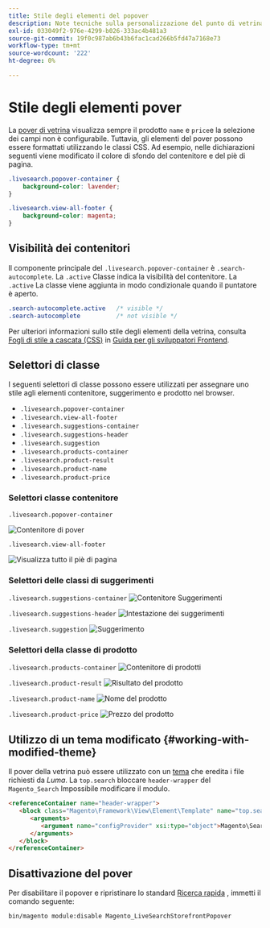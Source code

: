 ```yaml
---
title: Stile degli elementi del popover
description: Note tecniche sulla personalizzazione del punto di vetrina Live Search.
exl-id: 033049f2-976e-4299-b026-333ac4b481a3
source-git-commit: 19f0c987ab6b43b6fac1cad266b5fd47a7168e73
workflow-type: tm+mt
source-wordcount: '222'
ht-degree: 0%

---
```


# Stile degli elementi pover

La [pover di vetrina](storefront-popover.md) visualizza sempre il prodotto `name` e `price`e la selezione dei campi non è configurabile. Tuttavia, gli elementi del pover possono essere formattati utilizzando le classi CSS. Ad esempio, nelle dichiarazioni seguenti viene modificato il colore di sfondo del contenitore e del piè di pagina.

```css
.livesearch.popover-container {
    background-color: lavender;
}

.livesearch.view-all-footer {
    background-color: magenta;
}
```

## Visibilità dei contenitori

Il componente principale del `.livesearch.popover-container` è `.search-autocomplete`.  La `.active` Classe indica la visibilità del contenitore. La `.active` La classe viene aggiunta in modo condizionale quando il puntatore è aperto.

```css
.search-autocomplete.active   /* visible */
.search-autocomplete          /* not visible */
```

Per ulteriori informazioni sullo stile degli elementi della vetrina, consulta [Fogli di stile a cascata (CSS)](https://devdocs.magento.com/guides/v2.4/frontend-dev-guide/css-topics/css-overview.html) in [Guida per gli sviluppatori Frontend](https://devdocs.magento.com/guides/v2.4/frontend-dev-guide/bk-frontend-dev-guide.html).

## Selettori di classe

I seguenti selettori di classe possono essere utilizzati per assegnare uno stile agli elementi contenitore, suggerimento e prodotto nel browser.

* `.livesearch.popover-container`
* `.livesearch.view-all-footer`
* `.livesearch.suggestions-container`
* `.livesearch.suggestions-header`
* `.livesearch.suggestion`
* `.livesearch.products-container`
* `.livesearch.product-result`
* `.livesearch.product-name`
* `.livesearch.product-price`

### Selettori classe contenitore

`.livesearch.popover-container`

![Contenitore di pover](assets/livesearch-popover-container.png)

`.livesearch.view-all-footer`

![Visualizza tutto il piè di pagina](assets/livesearch-view-all-footer.png)

### Selettori delle classi di suggerimenti

`.livesearch.suggestions-container`
![Contenitore Suggerimenti](assets/livesearch-suggestions-container.png)

`.livesearch.suggestions-header`
![Intestazione dei suggerimenti](assets/livesearch-suggestions-header.png)

`.livesearch.suggestion`
![Suggerimento](assets/livesearch-suggestion.png)

### Selettori della classe di prodotto

`.livesearch.products-container`
![Contenitore di prodotti](assets/livesearch-product-container.png)

`.livesearch.product-result`
![Risultato del prodotto](assets/livesearch-product-result.png)

`.livesearch.product-name`
![Nome del prodotto](assets/livesearch-product-name.png)

`.livesearch.product-price`
![Prezzo del prodotto](assets/livesearch-product-price.png)

## Utilizzo di un tema modificato {#working-with-modified-theme}

Il pover della vetrina può essere utilizzato con un [tema](https://devdocs.magento.com/guides/v2.3/frontend-dev-guide/themes/theme-overview.html) che eredita i file richiesti da *Luma*. La `top.search` bloccare `header-wrapper` del `Magento_Search` Impossibile modificare il modulo.

```html
<referenceContainer name="header-wrapper">
   <block class="Magento\Framework\View\Element\Template" name="top.search" as="topSearch" template="Magento_Search::form.mini.phtml">
      <arguments>
         <argument name="configProvider" xsi:type="object">Magento\Search\ViewModel\ConfigProvider</argument>
      </arguments>
   </block>
</referenceContainer>
```

## Disattivazione del pover

Per disabilitare il popover e ripristinare lo standard [Ricerca rapida](https://docs.magento.com/user-guide/catalog/search-quick.html) , immetti il comando seguente:

```bash
bin/magento module:disable Magento_LiveSearchStorefrontPopover
```
